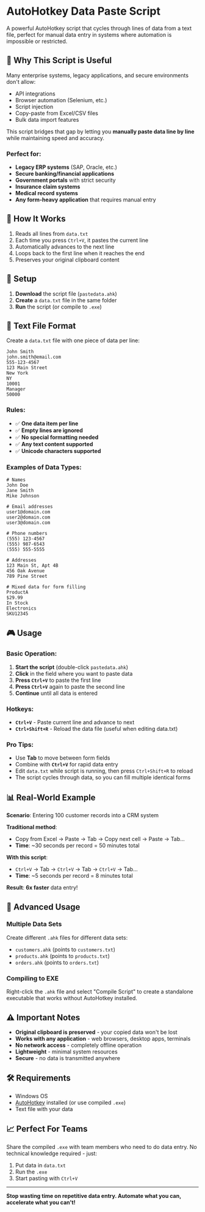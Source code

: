 # AutoHotkey Data Paste Script

A powerful AutoHotkey script that cycles through lines of data from a text file, perfect for manual data entry in systems where automation is impossible or restricted.

## 🎯 Why This Script is Useful

Many enterprise systems, legacy applications, and secure environments don't allow:
- API integrations
- Browser automation (Selenium, etc.)
- Script injection
- Copy-paste from Excel/CSV files
- Bulk data import features

This script bridges that gap by letting you **manually paste data line by line** while maintaining speed and accuracy.

### Perfect for:
- **Legacy ERP systems** (SAP, Oracle, etc.)
- **Secure banking/financial applications**
- **Government portals** with strict security
- **Insurance claim systems**
- **Medical record systems**
- **Any form-heavy application** that requires manual entry

## 🚀 How It Works

1. Reads all lines from `data.txt`
2. Each time you press `Ctrl+V`, it pastes the current line
3. Automatically advances to the next line
4. Loops back to the first line when it reaches the end
5. Preserves your original clipboard content

## 📁 Setup

1. **Download** the script file (`pastedata.ahk`)
2. **Create** a `data.txt` file in the same folder
3. **Run** the script (or compile to `.exe`)

## 📝 Text File Format

Create a `data.txt` file with one piece of data per line:

```
John Smith
john.smith@email.com
555-123-4567
123 Main Street
New York
NY
10001
Manager
50000
```

### Rules:
- ✅ **One data item per line**
- ✅ **Empty lines are ignored**
- ✅ **No special formatting needed**
- ✅ **Any text content supported**
- ✅ **Unicode characters supported**

### Examples of Data Types:
```
# Names
John Doe
Jane Smith
Mike Johnson

# Email addresses
user1@domain.com
user2@domain.com
user3@domain.com

# Phone numbers
(555) 123-4567
(555) 987-6543
(555) 555-5555

# Addresses
123 Main St, Apt 4B
456 Oak Avenue
789 Pine Street

# Mixed data for form filling
ProductA
$29.99
In Stock
Electronics
SKU12345
```

## 🎮 Usage

### Basic Operation:
1. **Start the script** (double-click `pastedata.ahk`)
2. **Click** in the field where you want to paste data
3. **Press `Ctrl+V`** to paste the first line
4. **Press `Ctrl+V`** again to paste the second line
5. **Continue** until all data is entered

### Hotkeys:
- **`Ctrl+V`** - Paste current line and advance to next
- **`Ctrl+Shift+R`** - Reload the data file (useful when editing data.txt)

### Pro Tips:
- Use **Tab** to move between form fields
- Combine with **`Ctrl+V`** for rapid data entry
- Edit `data.txt` while script is running, then press `Ctrl+Shift+R` to reload
- The script cycles through data, so you can fill multiple identical forms

## 📊 Real-World Example

**Scenario**: Entering 100 customer records into a CRM system

**Traditional method**: 
- Copy from Excel → Paste → Tab → Copy next cell → Paste → Tab...
- **Time**: ~30 seconds per record = 50 minutes total

**With this script**:
- `Ctrl+V` → Tab → `Ctrl+V` → Tab → `Ctrl+V` → Tab...
- **Time**: ~5 seconds per record = 8 minutes total

**Result**: **6x faster** data entry!

## 🔧 Advanced Usage

### Multiple Data Sets
Create different `.ahk` files for different data sets:
- `customers.ahk` (points to `customers.txt`)
- `products.ahk` (points to `products.txt`)
- `orders.ahk` (points to `orders.txt`)

### Compiling to EXE
Right-click the `.ahk` file and select "Compile Script" to create a standalone executable that works without AutoHotkey installed.

## ⚠️ Important Notes

- **Original clipboard is preserved** - your copied data won't be lost
- **Works with any application** - web browsers, desktop apps, terminals
- **No network access** - completely offline operation
- **Lightweight** - minimal system resources
- **Secure** - no data is transmitted anywhere

## 🛠️ Requirements

- Windows OS
- [AutoHotkey](https://www.autohotkey.com/) installed (or use compiled `.exe`)
- Text file with your data

## 📈 Perfect For Teams

Share the compiled `.exe` with team members who need to do data entry. No technical knowledge required - just:
1. Put data in `data.txt`
2. Run the `.exe`
3. Start pasting with `Ctrl+V`

---

**Stop wasting time on repetitive data entry. Automate what you can, accelerate what you can't!**
